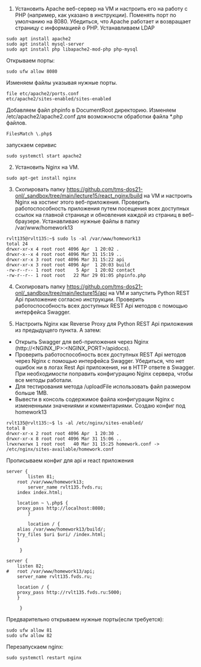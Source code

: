1. Установить Apache веб-сервер на VM и настроить его на работу с PHP (например, как указано в инструкции). Поменять порт по умолчанию на 8080. 
Убедиться, что Apache работает и возвращает страницу с информацией о PHP.
Устанавливаем LDAP
```
sudo apt install apache2
sudo apt install mysql-server
sudo apt install php libapache2-mod-php php-mysql
```
Открываем порты:
```
sudo ufw allow 8080
```
Изменяем файлы указывая нужные порты.
```
file etc/apache2/ports.conf
etc/apache2/sites-enabled/sites-enabled
```
Добавляем файл phpinfo в DocumentRoot директорию.
Изменяем /etc/apache2/apache2.conf для возможности обработки файла *.php файлов. 
```
FilesMatch \.php$
```
запускаем серивис
```
sudo systemctl start apache2
```

2. Установить Nginx на VM.
```
sudo apt-get install nginx
```
3. Скопировать папку https://github.com/tms-dos21-onl/_sandbox/tree/main/lecture15/react_nginx/build на VM и настроить Nginx на хостинг этого веб-приложения. Проверить работоспособность приложения путем посещения всех доступных ссылок на главной странице и обновления каждой из страниц в веб-браузере.
Устанавливаю нужные файлы в папку /var/www/homework13
```
rvlt135@rvlt135:~$ sudo ls -al /var/www/homework13
total 24
drwxr-xr-x 4 root root 4096 Apr  1 20:02 .
drwxr-x--x 4 root root 4096 Mar 31 15:19 ..
drwxr-xr-x 3 root root 4096 Mar 31 15:22 api
drwxr-xr-x 3 root root 4096 Apr  1 20:03 build
-rw-r--r-- 1 root root    5 Apr  1 20:02 contact
-rw-r--r-- 1 root root   22 Mar 29 01:05 phpinfo.php
```

4. Скопировать папку https://github.com/tms-dos21-onl/_sandbox/tree/main/lecture15/api на VM и запустить Python REST Api приложение согласно инструкции. Проверить работоспособность всех доступных REST Api методов с помощью интерфейса Swagger.

5. Настроить Nginx как Reverse Proxy для Python REST Api приложения из предыдущего пункта. А затем:
- Открыть Swagger для веб-приложения через Nginx (http://<NGINX_IP>:<NGINX_PORT>/apidocs).
- Проверить работоспособность всех доступных REST Api методов через Nginx с помощью интерфейса Swagger. Убедиться, что нет ошибок ни в логах Rest Api приложения, ни в HTTP ответе в Swagger. При необходимости поправить конфигурацию Nginx сервера, чтобы все методы работали.
- Для тестирования метода /uploadFile использовать файл размером больше 1MB.
- Вывести в консоль содержимое файла конфигурации Nginx с измененными значениями и комментариями.
Создаю конфиг под homework13
```
rvlt135@rvlt135:~$ ls -al /etc/nginx/sites-enabled/
total 8
drwxr-xr-x 2 root root 4096 Apr  1 20:30 .
drwxr-xr-x 8 root root 4096 Mar 31 15:06 ..
lrwxrwxrwx 1 root root   40 Mar 31 15:25 homework.conf -> /etc/nginx/sites-available/homework.conf
```
Прописываем конфиг для api и react приложения
```
server {
        listen 81;
	root /var/www/homework13;
        server_name rvlt135.fvds.ru;
	index index.html;

	location ~ \.php$ {
	proxy_pass http://localhost:8080;
    	}

        location / {
	alias /var/www/homework13/build/;
	try_files $uri $uri/ /index.html;
	}
	
     }

server {
	listen 82;
#	root /var/www/homework13/api;
	server_name rvlt135.fvds.ru;

	location / {
	proxy_pass http://rvlt135.fvds.ru:5000;
	}

     }
```
Предварительно открываем нужные порты(если требуется):
```
sudo ufw allow 81
sudo ufw allow 82
```

Перезапускаем nginx:
```
sudo systemctl restart nginx
```

